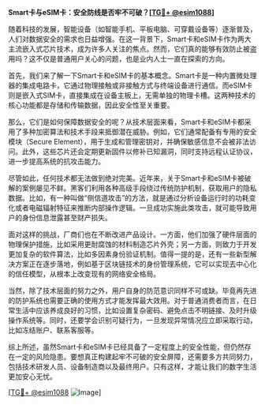 **Smart卡与eSIM卡：安全防线是否牢不可破？[[TG💪+ @esim1088](https://t.me/s/esim1088)]**

随着科技的发展，智能设备（如智能手机、平板电脑、可穿戴设备等）逐渐普及，人们对数据安全的需求也日益增强。在这一背景下，Smart卡和eSIM卡作为两大主流嵌入式芯片技术，成为许多人关注的焦点。然而，它们真的能够有效防止被盗用吗？这不仅是普通用户关心的问题，也是业内人士一直在探索的方向。

首先，我们来了解一下Smart卡和eSIM卡的基本概念。Smart卡是一种内置微处理器的集成电路卡，它通过物理接触或非接触方式与终端设备进行通信。而eSIM卡则是嵌入式SIM卡，直接集成在设备主板上，无需单独的物理卡槽。这两种技术的核心功能都是存储和传输数据，因此安全性至关重要。

那么，它们是如何保障数据安全的呢？从技术层面来看，Smart卡和eSIM卡都采用了多种加密算法和技术手段来抵御潜在威胁。例如，它们通常配备有专用的安全模块（Secure Element），用于生成和管理密钥对，并确保敏感信息不会被非法访问。此外，这些芯片还会定期更新固件以修补已知漏洞，同时支持远程认证协议，进一步提高系统的抗攻击能力。

尽管如此，任何技术都无法做到绝对完美。近年来，关于Smart卡和eSIM卡被破解的案例屡见不鲜。黑客们利用各种高级手段绕过传统防护机制，获取用户的隐私数据。比如，有一种叫做“侧信道攻击”的方法，就是通过分析设备运行时的功耗变化或者电磁辐射特征来推断内部操作逻辑。一旦成功实施此类攻击，就可能导致用户的身份信息泄露甚至财产损失。

面对这样的挑战，厂商们也在不断改进产品设计。一方面，他们加强了硬件层面的物理保护措施，比如采用更耐腐蚀的材料制造芯片外壳；另一方面，则致力于开发更加复杂的软件算法，比如多因素身份验证机制。值得一提的是，还有一些新型解决方案正在逐步落地，例如基于区块链技术的身份管理系统，它可以实现去中心化的信任模型，从根本上改变现有的网络安全格局。

当然，除了技术层面的努力之外，用户自身的防范意识同样不可或缺。毕竟再先进的防护系统也需要正确的使用方式才能发挥最大效用。对于普通消费者而言，在日常生活中应该养成良好的习惯，比如设置复杂密码、避免点击不明链接、及时升级操作系统等。同时，还要学会识别可疑行为，一旦发现异常情况应立即采取行动，比如冻结账户、联系客服等。

综上所述，虽然Smart卡和eSIM卡已经具备了一定程度上的安全性能，但仍然存在一定的风险隐患。要想真正构建起牢不可破的安全屏障，还需要多方共同努力，包括技术研发人员、设备制造商以及最终用户。只有这样，才能让我们的数字生活更加安心无忧。

[[TG💪+ @esim1088](https://t.me/s/esim1088) ![Image](https://i.postimg.cc/4NQfJmqS/Snipaste-2025-05-13-00-14-12.png)]